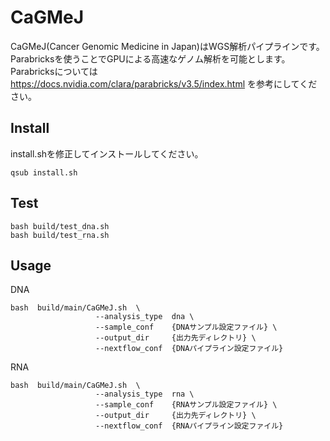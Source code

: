 CaGMeJ
=======

CaGMeJ(Cancer Genomic Medicine in Japan)はWGS解析パイプラインです。  
Parabricksを使うことでGPUによる高速なゲノム解析を可能とします。  
Parabricksについては https://docs.nvidia.com/clara/parabricks/v3.5/index.html を参考にしてください。  

Install
--------

install.shを修正してインストールしてください。

```
qsub install.sh
```

Test
-----

```
bash build/test_dna.sh
bash build/test_rna.sh
```

Usage
-----

DNA

```
bash  build/main/CaGMeJ.sh  \
                   --analysis_type  dna \
                   --sample_conf    {DNAサンプル設定ファイル} \
                   --output_dir     {出力先ディレクトリ} \
                   --nextflow_conf  {DNAパイプライン設定ファイル}
```

RNA

```
bash  build/main/CaGMeJ.sh  \
                   --analysis_type  rna \
                   --sample_conf    {RNAサンプル設定ファイル} \
                   --output_dir     {出力先ディレクトリ} \
                   --nextflow_conf  {RNAパイプライン設定ファイル}
```
